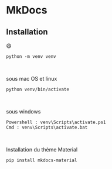 # MkDocs

## Installation
:smile: 

```shell
python -m venv venv
```
<br>

sous mac OS et linux 
```shell
python venv/bin/activate
```
<br>

sous windows
```shell
Powershell : venv\Scripts\activate.ps1
Cmd : venv\Scripts\activate.bat
```
<br>

Installation du thème Material
```shell
pip install mkdocs-material
```